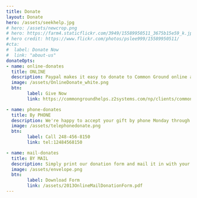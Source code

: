 ```yaml
---
title: Donate
layout: Donate
hero: /assets/seekhelp.jpg
# hero: /assets/newcrop.png
# hero: https://farm4.staticflickr.com/3949/15589950511_3675b15e59_k.jpg
# hero credit: https://www.flickr.com/photos/pslee999/15589950511/
#cta:
#  label: Donate Now
#  link: "about-us"
donateOpts:
- name: online-donates
  title: ONLINE
  description: Paypal makes it easy to donate to Common Ground online anytime
  image: /assets/OnlineDonate_white.png
  btn:
        label: Give Now
        link: https://commongroundhelps.z2systems.com/np/clients/commongroundhelps/donation.jsp?campaign=1096&

- name: phone-donates
  title: By PHONE
  description: We're happy to accept your gift by phone Monday through Friday from 8:30am to 5pm
  image: /assets/telephonedonate.png
  btn:
        label: Call 248-456-8150
        link: tel:12484568150

- name: mail-donates
  title: BY MAIL
  description: Simply print our donation form and mail it in with your gift
  image: /assets/envelope.png
  btn: 
        label: Download Form
        link: /assets/2013OnlineMailDonationForm.pdf
---
```

